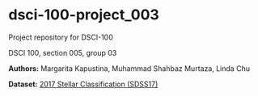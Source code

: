 # dsci-100-project_003

Project repository for DSCI-100

DSCI 100, section 005, group 03

**Authors:** Margarita Kapustina, Muhammad Shahbaz Murtaza, Linda Chu

**Dataset:** [2017 Stellar Classification (SDSS17)](https://www.kaggle.com/datasets/fedesoriano/stellar-classification-dataset-sdss17)
